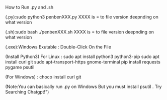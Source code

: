 How to Run .py and .sh

(.py):sudo python3 penbenXXX.py
XXXX is = to file version deepnding on what version

(.sh):sudo bash ./penbenXXX.sh
XXXX is = to file version deepnding on what version

(.exe):Windows Exutable : Double-Click On the File


(Install Python3) For Linux :
sudo apt install python3 python3-pip
sudo apt install curl git sudo apt-transport-https gnome-terminal
pip install requests pygame psutil


(For Windows) :
choco install curl git


(Note:You can basically run .py on Windows But you must install psutil . Try Searching Chatgpt!")
